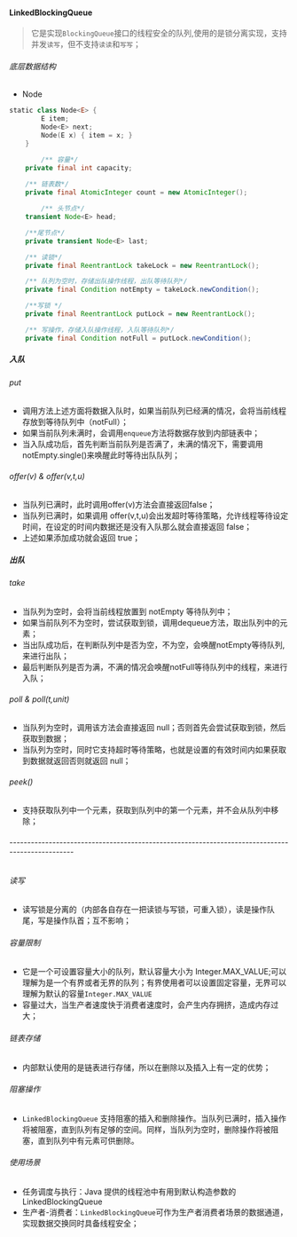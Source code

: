#### LinkedBlockingQueue

> 它是实现`BlockingQueue`接口的线程安全的队列,使用的是锁分离实现，支持并发`读写`，但不支持`读读`和`写写`；

###### 底层数据结构

- Node

```kotlin
static class Node<E> {
        E item;
        Node<E> next;
        Node(E x) { item = x; }
    }
```

```java
		/** 容量*/
    private final int capacity;
		
    /** 链表数*/
    private final AtomicInteger count = new AtomicInteger();

 		/** 头节点*/
    transient Node<E> head;

   	/**尾节点*/
    private transient Node<E> last;

  	/** 读锁*/
    private final ReentrantLock takeLock = new ReentrantLock();

    /** 队列为空时，存储出队操作线程，出队等待队列*/
    private final Condition notEmpty = takeLock.newCondition();

    /**写锁 */
    private final ReentrantLock putLock = new ReentrantLock();

    /** 写操作，存储入队操作线程，入队等待队列*/
    private final Condition notFull = putLock.newCondition();
```

##### 入队

###### put 

- 调用方法上述方面将数据入队时，如果当前队列已经满的情况，会将当前线程存放到等待队列中（notFull）；
- 如果当前队列未满时，会调用`enqueue`方法将数据存放到内部链表中；
- 当入队成功后，首先判断当前队列是否满了，未满的情况下，需要调用notEmpty.single()来唤醒此时等待出队队列；

###### offer(v) & offer(v,t,u)

- 当队列已满时，此时调用offer(v)方法会直接返回false；
- 当队列已满时，如果调用 offer(v,t,u)会出发超时等待策略，允许线程等待设定时间，在设定的时间内数据还是没有入队那么就会直接返回 false；
- 上述如果添加成功就会返回 true；

##### 出队

###### take

- 当队列为空时，会将当前线程放置到 notEmpty 等待队列中；
- 如果当前队列不为空时，尝试获取到锁，调用dequeue方法，取出队列中的元素；
- 当出队成功后，在判断队列中是否为空，不为空，会唤醒notEmpty等待队列,来进行出队；
- 最后判断队列是否为满，不满的情况会唤醒notFull等待队列中的线程，来进行入队；

###### poll & poll(t,unit)

- 当队列为空时，调用该方法会直接返回 null；否则首先会尝试获取到锁，然后获取到数据；
- 当队列为空时，同时它支持超时等待策略，也就是设置的有效时间内如果获取到数据就返回否则就返回 null；

###### peek()

- 支持获取队列中一个元素，获取到队列中的第一个元素，并不会从队列中移除；

###### ------------------------------------------------------------------------------------------------

###### 读写

- 读写锁是分离的（内部各自存在一把读锁与写锁，可重入锁），读是操作队尾，写是操作队首；互不影响；

###### 容量限制

- 它是一个可设置容量大小的队列，默认容量大小为 Integer.MAX_VALUE;可以理解为是一个有界或者无界的队列；有界使用者可以设置固定容量，无界可以理解为默认的容量`Integer.MAX_VALUE`
- 容量过大，当生产者速度快于消费者速度时，会产生内存拥挤，造成内存过大；

###### 链表存储

- 内部默认使用的是链表进行存储，所以在删除以及插入上有一定的优势；

###### 阻塞操作

- `LinkedBlockingQueue` 支持阻塞的插入和删除操作。当队列已满时，插入操作将被阻塞，直到队列有足够的空间。同样，当队列为空时，删除操作将被阻塞，直到队列中有元素可供删除。

###### 使用场景

- 任务调度与执行：Java 提供的线程池中有用到默认构造参数的LinkedBlockingQueue
- 生产者-消费者：`LinkedBlockingQueue`可作为生产者消费者场景的数据通道，实现数据交换同时具备线程安全；